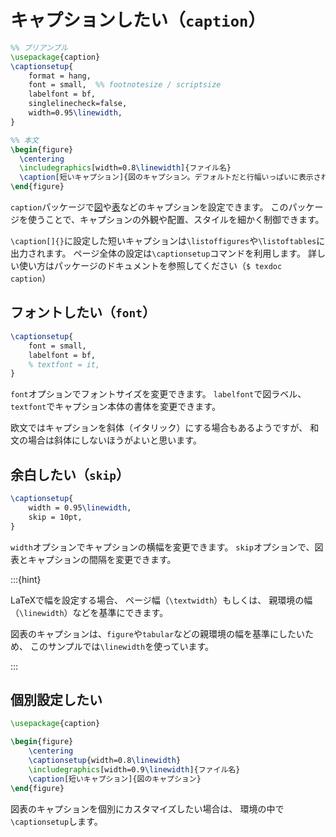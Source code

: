 # キャプションしたい（`caption`）

```latex
%% プリアンブル
\usepackage{caption}
\captionsetup{
    format = hang,
    font = small,  %% footnotesize / scriptsize
    labelfont = bf,
    singlelinecheck=false,
    width=0.95\linewidth,
}

%% 本文
\begin{figure}
  \centering
  \includegraphics[width=0.8\linewidth]{ファイル名}
  \caption[短いキャプション]{図のキャプション。デフォルトだと行幅いっぱいに表示される。}
\end{figure}
```

`caption`パッケージで[図](./latex-figure.md)や[表](./latex-table.md)などのキャプションを設定できます。
このパッケージを使うことで、キャプションの外観や配置、スタイルを細かく制御できます。

`\caption[]{}`に設定した短いキャプションは`\listoffigures`や`\listoftables`に出力されます。
ページ全体の設定は`\captionsetup`コマンドを利用します。
詳しい使い方はパッケージのドキュメントを参照してください（`$ texdoc caption`）

## フォントしたい（`font`）

```latex
\captionsetup{
    font = small,
    labelfont = bf,
    % textfont = it,
}
```

`font`オプションでフォントサイズを変更できます。
`labelfont`で図ラベル、
`textfont`でキャプション本体の書体を変更できます。

欧文ではキャプションを斜体（イタリック）にする場合もあるようですが、
和文の場合は斜体にしないほうがよいと思います。

## 余白したい（`skip`）

```latex
\captionsetup{
    width = 0.95\linewidth,
    skip = 10pt,
}
```

`width`オプションでキャプションの横幅を変更できます。
`skip`オプションで、図表とキャプションの間隔を変更できます。

:::{hint}

LaTeXで幅を設定する場合、
ページ幅（`\textwidth`）もしくは、
親環境の幅（`\linewidth`）などを基準にできます。

図表のキャプションは、`figure`や`tabular`などの親環境の幅を基準にしたいため、
このサンプルでは`\linewidth`を使っています。

:::

## 個別設定したい

```latex
\usepackage{caption}

\begin{figure}
    \centering
    \captionsetup{width=0.8\linewidth}
    \includegraphics[width=0.9\linewidth]{ファイル名}
    \caption[短いキャプション]{図のキャプション}
\end{figure}
```

図表のキャプションを個別にカスタマイズしたい場合は、
環境の中で`\captionsetup`します。
